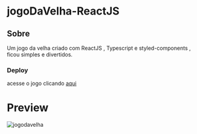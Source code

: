 # jogoDaVelha-ReactJS

## Sobre

Um jogo da velha criado com ReactJS , Typescript e styled-components , ficou simples e divertidos.

### Deploy

acesse o jogo clicando [aqui](https://jogodavelhareact-js.netlify.app/)

# Preview 

![jogodavelha](https://user-images.githubusercontent.com/70963422/195698848-57d39d5d-58e4-4342-9511-133b6c754afd.gif)
